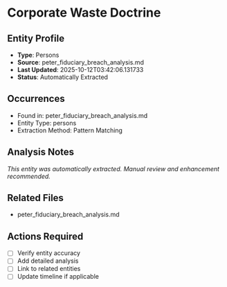 # Corporate Waste Doctrine

## Entity Profile
- **Type**: Persons
- **Source**: peter_fiduciary_breach_analysis.md
- **Last Updated**: 2025-10-12T03:42:06.131733
- **Status**: Automatically Extracted

## Occurrences
- Found in: peter_fiduciary_breach_analysis.md
- Entity Type: persons
- Extraction Method: Pattern Matching

## Analysis Notes
*This entity was automatically extracted. Manual review and enhancement recommended.*

## Related Files
- peter_fiduciary_breach_analysis.md

## Actions Required
- [ ] Verify entity accuracy
- [ ] Add detailed analysis
- [ ] Link to related entities
- [ ] Update timeline if applicable
